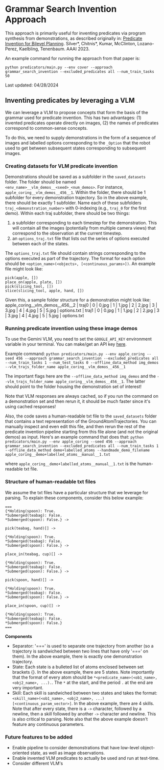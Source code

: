 # Grammar Search Invention Approach
This approach is primarily useful for inventing predicates via program synthesis from demonstrations, as described originally in:
[Predicate Invention for Bilevel Planning](https://arxiv.org/abs/2203.09634). Silver*, Chitnis*, Kumar, McClinton, Lozano-Perez, Kaelbling, Tenenbaum. AAAI 2023.

An example command for running the approach from that paper is:
```
python predicators/main.py --env cover --approach grammar_search_invention --excluded_predicates all --num_train_tasks 50
```

Last updated: 04/28/2024

## Inventing predicates by leveraging a VLM
We can leverage a VLM to propose concepts that form the basis of the grammar used for predicate invention. This has two advantages: (1) invented predicates operate directly on images, (2) the names of predicates correspond to common-sense concepts.

To do this, we need to supply demonstrations in the form of a sequence of images and labelled options corresponding to the `_Option` that the robot used to get between subsequent states corresponding to subsequent images. 

### Creating datasets for VLM predicate invention
Demonstrations should be saved as a subfolder in the `saved_datasets` folder. The folder should be named `<env_name>__vlm_demos__<seed>_<num_demos>`. For instance, `apple_coring__vlm_demos__456__1`.
Within the folder, there should be 1 subfolder for every demonstration trajectory. So in the above example, there should be exactly 1 subfolder. Name each of these subfolders `traj_<demonstration_number>` with 0-indexing (e.g., `traj_0` for the first demo).
Within each traj subfolder, there should be two things:
1. a subfolder corresponding to each timestep for the demonstration. This will contain all the images (potentially from multiple camera views) that correspond to the observation at the current timestep. 
2. an `options_traj.txt` file that lists out the series of options executed between each of the states.

The `options_traj.txt` file should contain strings corresponding to the options executed as part of the trajectory. The format for each option should be `<option_name>(<objects>, [<continuous_params>])`.
An example file might look like:
```
pick(apple, [])
place_on(apple, plate, [])
pick(slicing_tool, [])
slice(slicing_tool, apple, hand, [])
```

Given this, a sample folder structure for a demonstration might look like:
apple_coring__vlm_demos__456__2
| traj0
    | 0
        | 0.jpg
    | 1
        | 1.jpg
    | 2
        | 2.jpg
    | 3
        | 3.jpg
    | 4
        | 4.jpg
    | 5
        | 5.jpg
    | options.txt
| traj1
    | 0
        | 0.jpg
    | 1
        | 1.jpg
    | 2
        | 2.jpg
    | 3
        | 3.jpg
    | 4
        | 4.jpg
    | 5
        | 5.jpg
    | options.txt

### Running predicate invention using these image demos
To use the Gemini VLM, you need to set the `GOOGLE_API_KEY` environment variable in your terminal. You can make/get an API key [here](https://aistudio.google.com/app/apikey).

Example command: `python predicators/main.py --env apple_coring --seed 456 --approach grammar_search_invention --excluded_predicates all --num_train_tasks 1 --num_test_tasks 0 --offline_data_method img_demos --vlm_trajs_folder_name apple_coring__vlm_demos__456__1`

The important flags here are the `--offline_data_method img_demos` and the `--vlm_trajs_folder_name apple_coring__vlm_demos__456__1`. The latter should point to the folder housing the demonstration set of interest!

Note that VLM responses are always cached, so if you run the command on a demonstration set and then rerun it, it should be much faster since it's using cached responses!

Also, the code saves a human-readable txt file to the `saved_datasets` folder that contains a text representation of the GroundAtomTrajectories. You can manually inspect and even edit this file, and then rerun the rest of the predicate invention pipeline starting from this file alone (and not the original demos) as input. Here's an example command that does that:
`python predicators/main.py --env apple_coring --seed 456 --approach grammar_search_invention --excluded_predicates all --num_train_tasks 1 --offline_data_method demo+labelled_atoms --handmade_demo_filename apple_coring__demo+labelled_atoms__manual__1.txt`

where `apple_coring__demo+labelled_atoms__manual__1.txt` is the human-readable txt file.

### Structure of human-readable txt files
We assume the txt files have a particular structure that we leverage for parsing. To explain these components, consider this below example:

```
===
{*Holding(spoon): True.
*Submerged(teabag): False.
*Submerged(spoon): False.} ->

pick(teabag, hand)[] -> 

{*Holding(spoon): True.
*Submerged(teabag): False.
*Submerged(spoon): False.} ->

place_in(teabag, cup)[] -> 

{*Holding(spoon): True.
*Submerged(teabag): False.
*Submerged(spoon): False.} ->

pick(spoon, hand)[] -> 

{*Holding(spoon): True.
*Submerged(teabag): False.
*Submerged(spoon): False.} ->

place_in(spoon, cup)[] -> 

{*Holding(spoon): True.
*Submerged(teabag): False.
*Submerged(spoon): False.}
===
```

**Components**
- Separator: '===' is used to separate one trajectory from another (so a trajectory is sandwiched between two lines that have only '===' on them). In the above example, there is exactly one demonstration trajectory.
- State: Each state is a bulleted list of atoms enclosed between set brackets {}. In the above example, there are 5 states. Note importantly that the format of every atom should be `*<predicate_name>(<ob1_name>, <obj2_name>, ...).`. The `*` at the start, and the period `.` at the end are very important.
- Skill: Each skill is sandwiched between two states and takes the format: `<skill_name>(<ob1_name>, <obj2_name>, ...)[<continuous_param_vector>]`. In the above example, there are 4 skills. Note that after every state, there is a `->` character, followed by a newline, then a skill followed by another `->` character and newline. This is also critical to parsing. Note also that the above example doesn't feature any continuous parameters.


### Future features to be added
* Enable pipeline to consider demonstrations that have low-level object-oriented state, as well as image observations.
* Enable invented VLM predicates to actually be used and run at test-time.
* Consider different VLM's